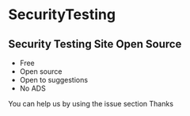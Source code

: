# SecurityTesting
Security Testing Site Open Source
---
- Free
- Open source
- Open to suggestions
- No ADS

You can help us by using the issue section
Thanks

